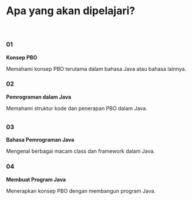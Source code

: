 # Apa yang akan dipelajari?

<div grid="~ cols-2 gap-32" style="margin-bottom: 32px; margin-top:64px">
  <div>
    <h3>01</h3>
    <b class="text-teal">Konsep PBO</b>
    <p>Memahami konsep PBO terutama dalam bahasa Java atau bahasa lainnya.</p>
  </div>
  <div>
    <h3>02</h3>
    <b class="text-teal">Pemrograman dalam Java</b>
    <p>Memahami struktur kode dan penerapan PBO dalam Java.</p>
  </div>
</div>
<div grid="~ cols-2 gap-32">
  <div>
    <h3>03</h3>
    <b class="text-teal">Bahasa Pemrograman Java</b>
    <p>Mengenal berbagai macam class dan framework dalam Java.</p>
  </div>
  <div>
    <h3>04</h3>
    <b class="text-teal">Membuat Program Java</b>
    <p>Menerapkan konsep PBO dengan membangun program Java.</p>
  </div>
</div>